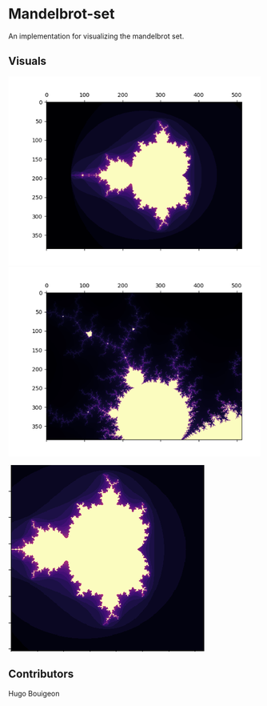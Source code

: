 # Mandelbrot-set
An implementation for visualizing the mandelbrot set.

## Visuals
![Alt text](<whole set.png>) ![Alt text](zoom.png)

![Alt text](zoom.gif)

## Contributors
Hugo Bouigeon